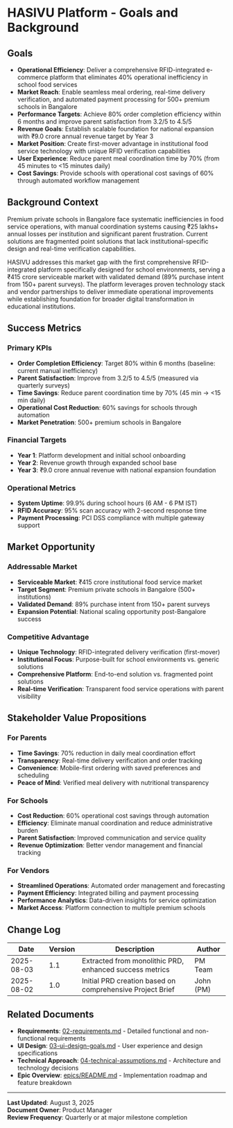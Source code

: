 # HASIVU Platform - Goals and Background

## Goals

- **Operational Efficiency**: Deliver a comprehensive RFID-integrated e-commerce platform that eliminates 40% operational inefficiency in school food services
- **Market Reach**: Enable seamless meal ordering, real-time delivery verification, and automated payment processing for 500+ premium schools in Bangalore
- **Performance Targets**: Achieve 80% order completion efficiency within 6 months and improve parent satisfaction from 3.2/5 to 4.5/5
- **Revenue Goals**: Establish scalable foundation for national expansion with ₹9.0 crore annual revenue target by Year 3
- **Market Position**: Create first-mover advantage in institutional food service technology with unique RFID verification capabilities
- **User Experience**: Reduce parent meal coordination time by 70% (from 45 minutes to <15 minutes daily)
- **Cost Savings**: Provide schools with operational cost savings of 60% through automated workflow management

## Background Context

Premium private schools in Bangalore face systematic inefficiencies in food service operations, with manual coordination systems causing ₹25 lakhs+ annual losses per institution and significant parent frustration. Current solutions are fragmented point solutions that lack institutional-specific design and real-time verification capabilities. 

HASIVU addresses this market gap with the first comprehensive RFID-integrated platform specifically designed for school environments, serving a ₹415 crore serviceable market with validated demand (89% purchase intent from 150+ parent surveys). The platform leverages proven technology stack and vendor partnerships to deliver immediate operational improvements while establishing foundation for broader digital transformation in educational institutions.

## Success Metrics

### Primary KPIs
- **Order Completion Efficiency**: Target 80% within 6 months (baseline: current manual inefficiency)
- **Parent Satisfaction**: Improve from 3.2/5 to 4.5/5 (measured via quarterly surveys)
- **Time Savings**: Reduce parent coordination time by 70% (45 min → <15 min daily)
- **Operational Cost Reduction**: 60% savings for schools through automation
- **Market Penetration**: 500+ premium schools in Bangalore

### Financial Targets
- **Year 1**: Platform development and initial school onboarding
- **Year 2**: Revenue growth through expanded school base
- **Year 3**: ₹9.0 crore annual revenue with national expansion foundation

### Operational Metrics
- **System Uptime**: 99.9% during school hours (6 AM - 6 PM IST)
- **RFID Accuracy**: 95% scan accuracy with 2-second response time
- **Payment Processing**: PCI DSS compliance with multiple gateway support

## Market Opportunity

### Addressable Market
- **Serviceable Market**: ₹415 crore institutional food service market
- **Target Segment**: Premium private schools in Bangalore (500+ institutions)
- **Validated Demand**: 89% purchase intent from 150+ parent surveys
- **Expansion Potential**: National scaling opportunity post-Bangalore success

### Competitive Advantage
- **Unique Technology**: RFID-integrated delivery verification (first-mover)
- **Institutional Focus**: Purpose-built for school environments vs. generic solutions
- **Comprehensive Platform**: End-to-end solution vs. fragmented point solutions
- **Real-time Verification**: Transparent food service operations with parent visibility

## Stakeholder Value Propositions

### For Parents
- **Time Savings**: 70% reduction in daily meal coordination effort
- **Transparency**: Real-time delivery verification and order tracking
- **Convenience**: Mobile-first ordering with saved preferences and scheduling
- **Peace of Mind**: Verified meal delivery with nutritional transparency

### For Schools
- **Cost Reduction**: 60% operational cost savings through automation
- **Efficiency**: Eliminate manual coordination and reduce administrative burden
- **Parent Satisfaction**: Improved communication and service quality
- **Revenue Optimization**: Better vendor management and financial tracking

### For Vendors
- **Streamlined Operations**: Automated order management and forecasting
- **Payment Efficiency**: Integrated billing and payment processing
- **Performance Analytics**: Data-driven insights for service optimization
- **Market Access**: Platform connection to multiple premium schools

## Change Log

| Date | Version | Description | Author |
|------|---------|-------------|---------|
| 2025-08-03 | 1.1 | Extracted from monolithic PRD, enhanced success metrics | PM Team |
| 2025-08-02 | 1.0 | Initial PRD creation based on comprehensive Project Brief | John (PM) |

## Related Documents

- **Requirements**: [02-requirements.md](02-requirements.md) - Detailed functional and non-functional requirements
- **UI Design**: [03-ui-design-goals.md](03-ui-design-goals.md) - User experience and design specifications
- **Technical Approach**: [04-technical-assumptions.md](04-technical-assumptions.md) - Architecture and technology decisions
- **Epic Overview**: [epics/README.md](epics/README.md) - Implementation roadmap and feature breakdown

---

**Last Updated**: August 3, 2025  
**Document Owner**: Product Manager  
**Review Frequency**: Quarterly or at major milestone completion